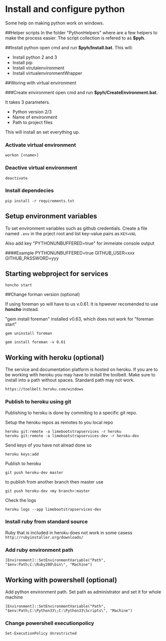 Install and configure python
=======================

Some help on making python work on windows.

##Helper scripts
In the folder "PythonHelpers" where are a few helpers to make the process easier.
The script collection is refered to as __$pyh__.

##Install python
open cmd and run __$pyh/Install.bat__. This will:

+ Install python 2 and 3
+ Install pip
+ Install virutalenvironment
+ Install virtualenvironmentWrapper

##Woring with virtual environment

###Create environment
open cmd and run __$pyh/CreateEnvironment.bat__.

It takes 3 parameters.

+ Python version 2/3
+ Name of environment
+ Path to project files

This will install an set everything up.

### Activate virtual environment
`workon [<name>]`

### Deactive virtual environment
`deactivate`

### Install dependecies
`pip install -r requirements.txt`

## Setup environment variables
To set environment variables such as github credentials. Create a file named
`.env` in the prject root and list key-value pairs as
`KEY=VAL`

Also add key "PYTHONUNBUFFERED=true" for immeiate console output

####Example
	PYTHONUNBUFFERED=true
	GITHUB_USER=xxx
	GITHUB_PASSWORD=yyy

## Starting webproject for services
`honcho start`

##Change forman version (optional)

If using foreman yo will have to us v.0.61. It is hpwever recomended to use __honcho__ instead.

"gem install foreman" installed v0.63, which does not work for "foreman start"

`gem uninstall foreman`

`gem install foreman -v 0.61`

## Working with heroku (optional)
The service and documentation platform is hosted on heroku.
If you are to be working with heroku you may have to install the toolbelt.
Make sure to install into a path without spaces. Standard path may not work.

	https://toolbelt.heroku.com/windows

### Publish to heroku using git
Publishing to heroku is done by commiting to a specific git repo.

Setup the heroku repos as remotes to you local repo

	heroku git:remote -a limebootstrapservices -r heroku
	heroku git:remote -a limebootstrapservices-dev -r heroku-dev

Send keys of you have not alread done so

	heroku keys:add

Publish to heroku

	git push heroku-dev master

to publish from another branch then master use
	
	git push heroku-dev <my branch>:master

Check the logs

	heroku logs --app limebootstrapservices-dev

### Install ruby from standard source

Ruby that is included in heroku does not work in some casess
`http://rubyinstaller.org/downloads/`

### Add ruby environment path

```
[Environment]::SetEnvironmentVariable("Path", "$env:Path;C:\Ruby200\bin\", "Machine")
```

## Working with powershell (optional)
Add python environment path.
Set path as administrator and set it for whole machine

```
[Environment]::SetEnvironmentVariable("Path", "$env:Path;C:\Python33\;C:\Python33\Scripts\", "Machine")
```
### Change powershell executionpolicy
`Set-ExecutionPolicy Unrestricted`